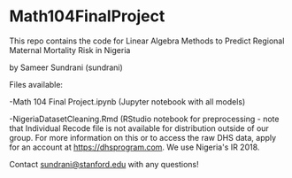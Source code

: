# Math104FinalProject

This repo contains the code for Linear Algebra Methods to Predict Regional Maternal Mortality Risk in Nigeria

by Sameer Sundrani (sundrani)

Files available:

-Math 104 Final Project.ipynb (Jupyter notebook with all models)

-NigeriaDatasetCleaning.Rmd (RStudio notebook for preprocessing - note that Individual Recode file is not available for distribution outside of our group. For more information on this or to access the raw DHS data, apply for an account at https://dhsprogram.com. We use Nigeria's IR 2018.


Contact sundrani@stanford.edu with any questions!
